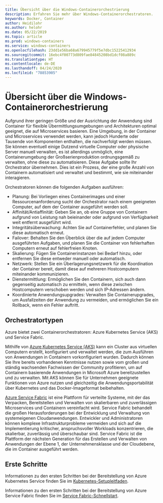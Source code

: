```yaml
---
title: Übersicht über die Windows-Containerorchestrierung
description: Erfahren Sie mehr über Windows-Containerorchestratoren.
keywords: Docker, Container
author: Heidilohr
ms.author: helohr
ms.date: 05/22/2019
ms.topic: article
ms.prod: windows-containers
ms.service: windows-containers
ms.openlocfilehash: 23dd1e56ba68a679945779f5e7dbc15225412934
ms.sourcegitcommit: 16ebc4f00773d809fae84845208bd1dcf08a889c
ms.translationtype: HT
ms.contentlocale: de-DE
ms.lasthandoff: 04/24/2020
ms.locfileid: "78853905"
---
```

# <a name="windows-container-orchestration-overview"></a>Übersicht über die Windows-Containerorchestrierung

Aufgrund ihrer geringen Größe und der Ausrichtung der Anwendung sind Container für flexible Übermittlungsumgebungen und Architekturen optimal geeignet, die auf Microservices basieren. Eine Umgebung, in der Container und Microservices verwendet werden, kann jedoch Hunderte oder Tausende von Komponenten enthalten, die nachverfolgt werden müssen. Sie können eventuell einige Dutzend virtuelle Computer oder physische Server manuell verwalten, es ist allerdings unmöglich, eine Containerumgebung der Großserienproduktion ordnungsgemäß zu verwalten, ohne diese zu automatisieren. Diese Aufgabe sollte Ihr Orchestrator übernehmen. Dies ist ein Prozess, der eine große Anzahl von Containern automatisiert und verwaltet und bestimmt, wie sie miteinander interagieren.

Orchestratoren können die folgenden Aufgaben ausführen:

- Planung: Bei Vorliegen eines Containerimages und einer Ressourcenanforderung sucht der Orchestrator nach einem geeigneten Computer, auf dem der Container ausgeführt werden soll.
- Affinität/Antiaffinität: Geben Sie an, ob eine Gruppe von Containern aufgrund von Leistung nah beieinander oder aufgrund von Verfügbarkeit weit entfernt ausgeführt wird.
- Integritätsüberwachung: Achten Sie auf Containerfehler, und planen Sie diese automatisch erneut.
- Failover: Behalten Sie den Überblick über die auf jedem Computer ausgeführten Aufgaben, und planen Sie die Container von fehlerhaften Computern erneut auf fehlerfreien Knoten.
- Skalierung: Fügen Sie Containerinstanzen bei Bedarf hinzu, oder entfernen Sie diese entweder manuell oder automatisch.
- Netzwerk: Stellen Sie ein Überlagerungsnetzwerk für die Koordination der Container bereit, damit diese auf mehreren Hostcomputern miteinander kommunizieren.
- Dienstermittlung: Ermöglichen Sie den Containern, sich auch dann gegenseitig automatisch zu ermitteln, wenn diese zwischen Hostcomputern verschoben werden und sich IP-Adressen ändern.
- Koordinierte Anwendungsupgrades: Verwalten Sie Containerupgrades, um Ausfallzeiten der Anwendung zu vermeiden, und ermöglichen Sie ein Rollback, wenn ein Fehler auftritt.

## <a name="orchestrator-types"></a>Orchestratortypen

Azure bietet zwei Containerorchestratoren: Azure Kubernetes Service (AKS) und Service Fabric.

Mithilfe von [Azure Kubernetes Service (AKS)](/azure/aks/) kann ein Cluster aus virtuellen Computern erstellt, konfiguriert und verwaltet werden, die zum Ausführen von Anwendungen in Containern vorkonfiguriert wurden. Dadurch können Sie Ihre bereits vorhandenen Kenntnisse nutzen sowie vom großen und ständig wachsenden Fachwissen der Community profitieren, um auf Containern basierende Anwendungen in Microsoft Azure bereitzustellen und zu verwalten. Mit AKS können Sie für Unternehmen geeignete Funktionen von Azure nutzen und gleichzeitig die Anwendungsportabilität über Kubernetes und das Docker-Imageformat beibehalten.

[Azure Service Fabric](/azure/service-fabric/) ist eine Plattform für verteilte Systeme, mit der das Verpacken, Bereitstellen und Verwalten von skalierbaren und zuverlässigen Microservices und Containern vereinfacht wird. Service Fabric behandelt die großen Herausforderungen bei der Entwicklung und Verwaltung von systemeigenen Cloudanwendungen. Entwickler und Administratoren können komplexe Infrastrukturprobleme vermeiden und sich auf die Implementierung kritischer, anspruchsvoller Workloads konzentrieren, die skalierbar, zuverlässig und überschaubar sind. Service Fabric ist die Plattform der nächsten Generation für das Erstellen und Verwalten von Anwendungen der Ebene 1, der Unternehmensklasse und der Cloudebene, die im Container ausgeführt werden.

## <a name="getting-started"></a>Erste Schritte

Informationen zu den ersten Schritten bei der Bereitstellung von Azure Kubernetes Service finden Sie im [Kubernetes-Setupleitfaden](../kubernetes/getting-started-kubernetes-windows.md).

Informationen zu den ersten Schritten bei der Bereitstellung von Azure Service Fabric finden Sie im [Service Fabric-Schnellstart](/azure/service-fabric/service-fabric-quickstart-containers.md).
